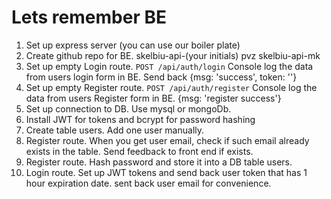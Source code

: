 # Lets remember BE

1. Set up express server (you can use our boiler plate)
2. Create github repo for BE. skelbiu-api-(your initials) pvz skelbiu-api-mk
3. Set up empty Login route. `POST /api/auth/login` Console log the data from users login form in BE. Send back {msg: 'success', token: ''}
4. Set up empty Register route. `POST /api/auth/register` Console log the data from users Register form in BE. {msg: 'register success'}
5. Set up connection to DB. Use mysql or mongoDb.
6. Install JWT for tokens and bcrypt for password hashing
7. Create table users. Add one user manually.
8. Register route. When you get user email, check if such email already exists in the table. Send feedback to front end if exists.
9. Register route. Hash password and store it into a DB table users.
10. Login route. Set up JWT tokens and send back user token that has 1 hour expiration date. sent back user email for convenience.
